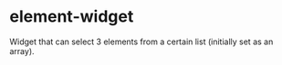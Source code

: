 # element-widget
Widget that can select 3 elements from a certain list (initially set as an array). 
